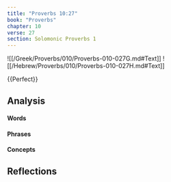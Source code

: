 ```yaml
---
title: "Proverbs 10:27"
book: "Proverbs"
chapter: 10
verse: 27
section: Solomonic Proverbs 1
---
```

![[/Greek/Proverbs/010/Proverbs-010-027G.md#Text]]
![[/Hebrew/Proverbs/010/Proverbs-010-027H.md#Text]]

{{Perfect}}

## Analysis

#### Words

#### Phrases

#### Concepts

## Reflections
